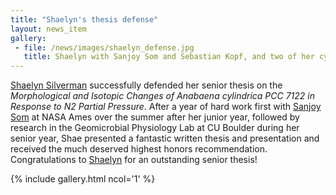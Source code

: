 ```yaml
---
title: "Shaelyn's thesis defense"
layout: news_item
gallery:
 - file: /news/images/shaelyn_defense.jpg
   title: Shaelyn with Sanjoy Som and Sebastian Kopf, and two of her cyanobacterial cultures
---
```


[Shaelyn Silverman](/people/shaelyn/) successfully defended her senior thesis on the *Morphological and Isotopic Changes of Anabaena cylindrica PCC 7122 in Response to N2 Partial Pressure*. After a year of hard work first with [Sanjoy Som](https://spacescience.arc.nasa.gov/staff/sanjoy-som) at NASA Ames over the summer after her junior year, followed by research in the Geomicrobial Physiology Lab at CU Boulder during her senior year, Shae presented a fantastic written thesis and presentation and received the much deserved highest honors recommendation. Congratulations to [Shaelyn](/people/shaelyn/) for an outstanding senior thesis!

{% include gallery.html ncol='1' %}
